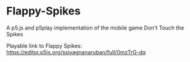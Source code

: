 # Flappy-Spikes
A p5.js and p5play implementation of the mobile game Don't Touch the Spikes

Playable link to Flappy Spikes: https://editor.p5js.org/ssivagnanaruban/full/0mzTrG-dq
